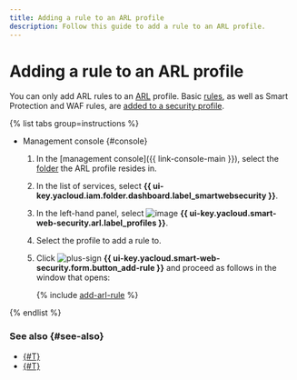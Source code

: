 ```yaml
---
title: Adding a rule to an ARL profile
description: Follow this guide to add a rule to an ARL profile.
---
```


# Adding a rule to an ARL profile

You can only add ARL rules to an [ARL](../concepts/arl.md) profile. Basic [rules](../concepts/rules.md), as well as Smart Protection and WAF rules, are [added to a security profile](rule-add.md).

{% list tabs group=instructions %}

- Management console {#console}

  1. In the [management console]({{ link-console-main }}), select the [folder](../../resource-manager/concepts/resources-hierarchy.md#folder) the ARL profile resides in.
  1. In the list of services, select **{{ ui-key.yacloud.iam.folder.dashboard.label_smartwebsecurity }}**.
  1. In the left-hand panel, select ![image](../../_assets/smartwebsecurity/arl.svg) **{{ ui-key.yacloud.smart-web-security.arl.label_profiles }}**.
  1. Select the profile to add a rule to.
  1. Click ![plus-sign](../../_assets/console-icons/plus.svg) **{{ ui-key.yacloud.smart-web-security.form.button_add-rule }}** and proceed as follows in the window that opens:

      {% include [add-arl-rule](../../_includes/smartwebsecurity/add-arl-rule.md) %}

{% endlist %}

### See also {#see-also}

* [{#T}](rule-update.md)
* [{#T}](rule-delete.md)
